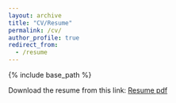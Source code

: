 ```yaml
---
layout: archive
title: "CV/Resume"
permalink: /cv/
author_profile: true
redirect_from:
  - /resume
---
```



{% include base_path %}

Download the resume from this link:
[Resume pdf](/files/resume.pdf)